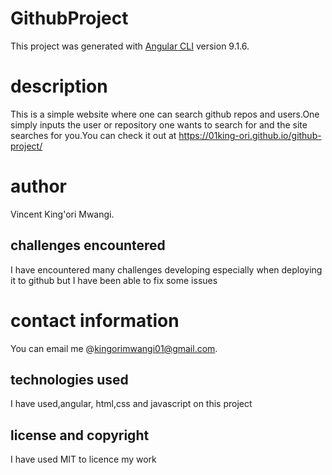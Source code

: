 # GithubProject

This project was generated with [Angular CLI](https://github.com/angular/angular-cli) version 9.1.6.


# description
This is a simple website where one can search github repos and users.One simply inputs the user or repository one wants to search for and the site searches for you.You can check it out at https://01king-ori.github.io/github-project/
# author
Vincent King'ori Mwangi.

## challenges encountered
I have encountered many challenges developing especially when deploying it to github but I have been able to fix some issues 
# contact information
You can email me @kingorimwangi01@gmail.com.
## technologies used
  I have used,angular, html,css and javascript on this project

## license and copyright
I have used MIT to licence my work
